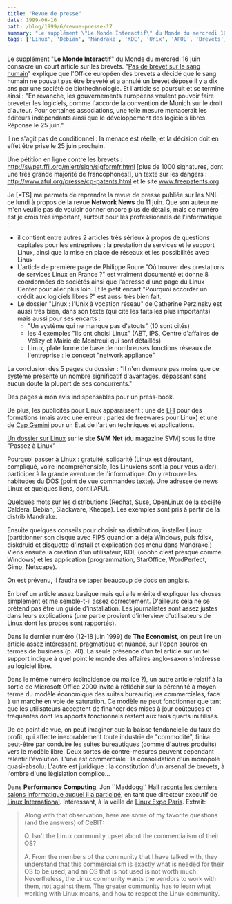 ```yaml
---
title: "Revue de presse"
date: 1999-06-16
path: /blog/1999/6/revue-presse-17
summary: "Le supplément \"Le Monde Interactif\" du Monde du mercredi 16 juin consacre un court article sur les brevets."
tags: ['Linux', 'Debian', 'Mandrake', 'KDE', 'Unix', 'AFUL', 'Brevets', 'Microsoft']
---
```


<P>Le supplément "<B>Le Monde Interactif</B>" du Monde du
mercredi 16 juin consacre un court article sur les brevets.
"<A HREF="http://www.lemonde.fr/article/0,2320,10491,00.html">Pas de
brevet sur le sang humain</A>" explique que l'Office européen des
brevets a décidé que le sang humain ne pouvait pas être breveté
et a annulé un brevet déposé il y a dix ans par une société de
biothechnologie. Et l'article se poursuit et se termine ainsi : "En
revanche, les gouvernements européens veulent pouvoir faire breveter
les logiciels, comme l'accorde la convention de Munich sur le droit
d'auteur. Pour certaines associations, une telle mesure menacerait les
éditeurs indépendants ainsi que le développement des logiciels libres.
Réponse le 25 juin."</P>

<P>Il ne s'agit pas de conditionnel : la menace est réelle, et la décision
doit en effet être prise le 25 juin prochain.</P>

<P>Une pétition en ligne contre les brevets : <A HREF="http://swpat.ffii.org/miert/sign/sigformfr.html">http://swpat.ffii.org/miert/sign/sigformfr.html</A> [plus de 1000
signatures, dont une très grande majorité de francophones!], un texte
sur les dangers : <A HREF="http://www.aful.org/presse/cp-patents.html">http://www.aful.org/presse/cp-patents.html</A> et le site <A HREF="http://www.freepatents.org">www.freepatents.org</A>.</P>

<P>Je [=TS] me permets de reprendre la revue de presse publiée sur les NNL ce
lundi à propos de la revue <B>Network News</B> du 11 juin. Que son auteur ne
m'en veuille pas de vouloir donner encore plus de détails, mais ce
numéro est je crois très important, surtout pour les professionnels de
l'informatique :</P>

<UL>

<LI>il contient entre autres 2 articles très sérieux à propos de questions
capitales pour les entreprises : la prestation de services et le support
Linux, ainsi que la mise en place de réseaux et les possibilités avec
Linux
<LI>L'article de première page de Philippe Roure "Où trouver des
prestations de services Linux en France ?" est vraiment documenté et
donne 8 coordonnées de sociétés ainsi que l'adresse d'une page du Linux
Center pour aller plus loin.
Et le petit encart "Pourquoi accorder un crédit aux logiciels libres ?"
est aussi très bien fait.
<LI>Le dossier "Linux : l'Unix à vocation réseau" de Catherine Perzinsky
est aussi très bien, dans son texte (qui cite les faits les plus
importants) mais aussi pour ses encarts :
<UL>

<LI>"Un système qui ne manque pas d'atouts" (10 sont cités)
<LI>les 4 exemples "Ils ont choisi Linux" (ABT, IPS, Centre d'affaires de
Vélizy et Mairie de Montreuil qui sont détaillés)
<LI>Linux, plate forme de base de nombreuses fonctions réseaux de
l'entreprise : le concept "network appliance"
</UL>

</UL>

<P>La conclusion des 5 pages du dossier : "Il n'en demeure pas moins que ce
système présente un nombre significatif d'avantages, dépassant sans
aucun doute la plupart de ses concurrents."</P>

<P>Des pages à mon avis indispensables pour un press-book.</P>

<P>De plus, les publicités pour Linux apparaissent : une de
<A HREF="http://www.lfi.fr/">LFI</A>
pour des formations (mais avec une erreur : parlez de
freewares pour Linux) et une de
<A HREF="http://www.institut.capgemini.fr/">Cap Gemini</A>
pour un Etat de l'art en techniques et applications.</P>

<P><A HREF="http://www.vnunet.fr/SVM/pgs/linux1-2-2.htm">Un dossier sur Linux</A> sur le site <B>SVM Net</B> (du magazine SVM) sous le titre
"Passez à Linux"</P>

<P>Pourquoi passer à Linux : gratuité, solidarité (Linux est déroutant,
compliqué, voire incompréhensible, les Linuxiens sont là pour vous aider),
participer à la grande aventure de l'informatique. On y retrouve les
habitudes du DOS (point de vue commandes texte).
Une adresse de news Linux et quelques liens, dont l'AFUL.</P>

<P>Quelques mots sur les distributions (Redhat, Suse, OpenLinux de la société
Caldera, Debian, Slackware, Kheops). Les exemples sont pris à partir de la
distrib Mandrake.</P>

<P>Ensuite quelques conseils pour choisir sa distribution, installer Linux
(partitionner son disque avec FIPS quand on a déja Windows, puis fdisk,
diskdruid et disquette d'install et explication des menu dans Mandrake.)
Viens ensuite la création d'un utilisateur, KDE (ooohh c'est presque comme
Windows) et les application (programmation, StarOffice, WordPerfect, Gimp,
Netscape).</P>

<P>On est prévenu, il faudra se taper beaucoup de docs en anglais.</P>

<P>En bref un article assez basique mais qui a le mérite d'expliquer les choses
simplement et me semble-t-il assez correctement. D'ailleurs cela ne se
prétend pas être un guide d'installation. Les journalistes sont assez justes
dans leurs explications (une partie provient d'interview d'utilisateurs de
Linux dont les propos sont rapportés).</P>

<P>Dans le dernier numéro (12-18 juin 1999) de <B>The Economist</B>, on peut
lire un article assez intéressant, pragmatique et nuancé, sur l'open
source en termes de business (p. 70). La seule présence d'un tel article
sur un tel support indique à quel point le monde des affaires
anglo-saxon s'intéresse au logiciel libre.</P>

<P>Dans le même numéro (coïncidence ou malice ?), un autre article relatif
à la sortie de Microsoft Office 2000 invite à réfléchir sur la pérennité
à moyen terme du modèle économique des suites bureautiques commerciales,
face à un marché en voie de saturation. Ce modèle ne peut fonctionner
que tant que les utilisateurs acceptent de financer des mises à jour
coûteuses et fréquentes dont les apports fonctionnels restent aux trois
quarts inutilisés.</P>

<P>De ce point de vue, on peut imaginer que la baisse tendancielle du taux
de profit, qui affecte inexorablement toute industrie de "commodité",
finira peut-être par conduire les suites bureautiques (comme d'autres
produits) vers le modèle libre. Deux sortes de contre-mesures peuvent
cependant ralentir l'évolution. L'une est commerciale : la consolidation
d'un monopole quasi-absolu. L'autre est juridique : la constitution d'un
arsenal de brevets, à l'ombre d'une législation complice...</P>

<P>
Dans <B>Performance Computing</B>, Jon ``Maddogg'' Hall <A HREF="http://www.performancecomputing.com/Linux-IT/penguin/9907.shtml">raconte les derniers salons informatique auquel il a participé</A>,
en tant que directeur executif de <A HREF="http://www.li.org">Linux
International</A>. Intéressant, à la veille de <A HREF="http://www.linux-expo.com/">Linux Expo Paris</A>. Extrait:
</P>

<BLOCKQUOTE>
<P>Along with that observation, here are some of my favorite
questions (and the answers) of CeBIT:</P>

<P>Q. Isn't the Linux community upset about the commercialism
of their OS?</P>

<P>A. From the members of the community that I have talked
with, they understand that this commercialism is exactly what
is needed for their OS to be used, and an OS that is not used
is not worth much. Nevertheless, the Linux community wants
the vendors to work with them, not against them. The greater
community has to learn what working with Linux means, and
how to respect the Linux community.</P>

</BLOCKQUOTE>


